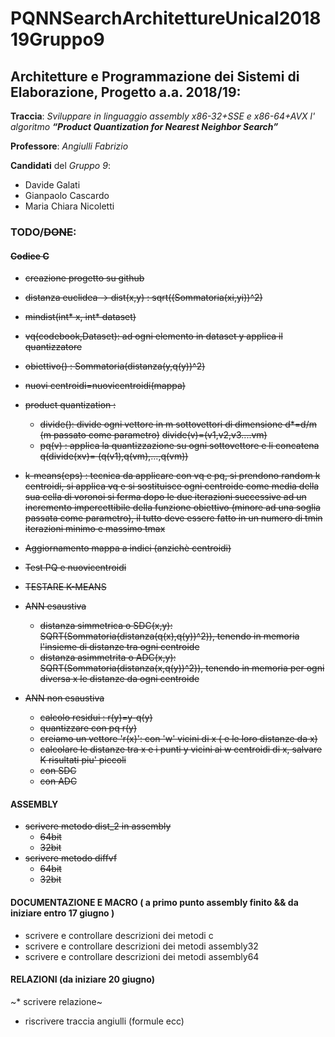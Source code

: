 # PQNNSearchArchitettureUnical201819Gruppo9

## Architetture e Programmazione dei Sistemi di Elaborazione, Progetto a.a. 2018/19:

**Traccia**: *Sviluppare in linguaggio assembly x86-32+SSE e x86-64+AVX l' algoritmo* ***“Product Quantization for Nearest Neighbor Search”***

**Professore**: *Angiulli Fabrizio*

**Candidati** del *Gruppo 9*:

* Davide Galati
* Gianpaolo Cascardo
* Maria Chiara Nicoletti

### TODO/~~DONE~~:

#### ~~Codice C~~
* ~~creazione progetto su github~~
* ~~distanza euclidea -> dist(x,y) : sqrt((Sommatoria(xi,yi))^2)~~
* ~~mindist(int* x, int* dataset)~~
* ~~vq(codebook,Dataset): ad ogni elemento in dataset y applica il quantizzatore~~
* ~~obiettivo() :  Sommatoria(distanza(y,q(y))^2)~~
* ~~nuovi centroidi=nuovicentroidi(mappa)~~ 
* ~~product quantization :~~
  * ~~divide(): divide ogni vettore in m sottovettori di dimensione d*=d/m (m passato come parametro)~~
    ~~divide(v)=(v1,v2,v3....vm)~~
  * ~~pq(v) : applica la quantizzazione su ogni sottovettore e li concatena 
    q(divide(xv)= (q(v1),q(vm),...,q(vm))~~
* ~~k-means(eps) : tecnica da applicare con vq e pq, si prendono random k centroidi, si applica vq e si sostituisce ogni centroide come media della sua cella di voronoi si ferma dopo le due iterazioni successive ad un incremento impercettibile della funzione obiettivo (minore ad una soglia passata come parametro), il tutto deve essere fatto in un numero di tmin iterazioni minimo e massimo tmax~~

* ~~Aggiornamento mappa a indici (anzichè centroidi)~~

* ~~Test PQ e nuovicentroidi~~

* ~~TESTARE K-MEANS~~

* ~~ANN esaustiva~~
  * ~~distanza simmetrica o SDC(x,y): SQRT(Sommatoria(distanza(q(x),q(y))^2)), tenendo in memoria l'insieme di distanze tra ogni centroide~~
  * ~~distanza asimmetrita o ADC(x,y): SQRT(Sommatoria(distanza(x,q(y))^2)),    tenendo in memoria per ogni diversa x le distanze da ogni centroide~~
* ~~ANN non esaustiva~~
  * ~~calcolo residui : r(y)=y-q(y)~~
  * ~~quantizzare con pq r(y)~~
  * ~~creiamo un vettore 'r(x)': con  'w' vicini di x ( e le loro distanze da x)~~
  * ~~calcolare le distanze tra x e i punti y vicini ai w centroidi di x, salvare K risultati piu' piccoli~~
  * ~~con SDC~~
  * ~~con ADC~~

#### ASSEMBLY

* ~~scrivere metodo dist_2 in assembly~~
  * ~~64bit~~
  * ~~32bit~~ 
* ~~scrivere metodo diffvf~~
  * ~~64bit~~
  * ~~32bit~~ 

#### DOCUMENTAZIONE E MACRO ( a primo punto assembly finito && da iniziare entro 17 giugno )
* scrivere e controllare descrizioni dei metodi c
* scrivere e controllare descrizioni dei metodi assembly32
* scrivere e controllare descrizioni dei metodi assembly64

#### RELAZIONI (da iniziare 20 giugno)
~* scrivere relazione~
* riscrivere traccia angiulli (formule ecc)

